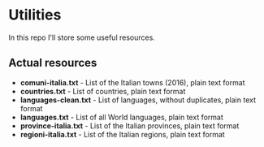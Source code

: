 # Utilities
In this repo I'll store some useful resources.

## Actual resources
- **comuni-italia.txt** - List of the Italian towns (2016), plain text format
- **countries.txt** - List of countries, plain text format
- **languages-clean.txt** - List of languages, without duplicates, plain text format
- **languages.txt** - List of all World languages, plain text format
- **province-italia.txt** - List of the Italian provinces, plain text format
- **regioni-italia.txt** - List of the Italian regions, plain text format
